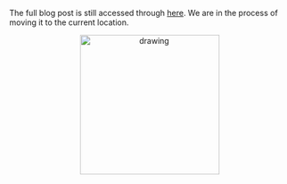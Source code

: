 The full blog post is still accessed through [here](https://www.1onepsilon.com/single-post/2018/03/02/Thinking-outside-the-coordinate-plane/). We are in the process of moving it to the current location.

<center>
 <img class = "blog-inline-image" src="https://es-app.com/assets/QQQQ.jpg" alt="drawing" width="250px"/>
</center> 